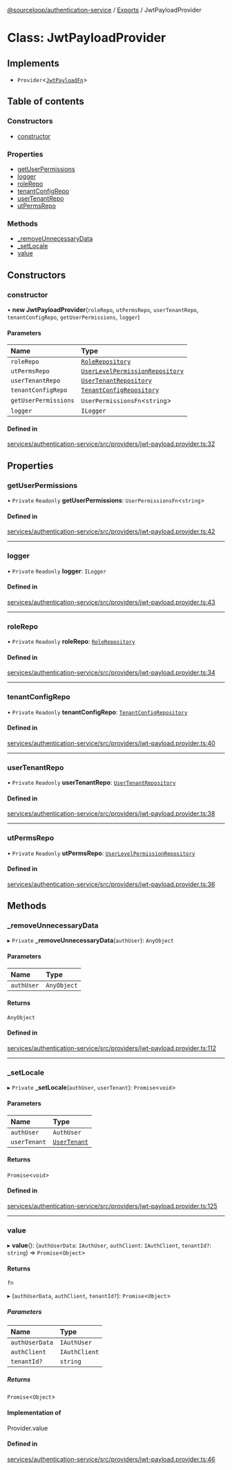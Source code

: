 [@sourceloop/authentication-service](../README.md) / [Exports](../modules.md) / JwtPayloadProvider

# Class: JwtPayloadProvider

## Implements

- `Provider`<[`JwtPayloadFn`](../modules.md#jwtpayloadfn)\>

## Table of contents

### Constructors

- [constructor](JwtPayloadProvider.md#constructor)

### Properties

- [getUserPermissions](JwtPayloadProvider.md#getuserpermissions)
- [logger](JwtPayloadProvider.md#logger)
- [roleRepo](JwtPayloadProvider.md#rolerepo)
- [tenantConfigRepo](JwtPayloadProvider.md#tenantconfigrepo)
- [userTenantRepo](JwtPayloadProvider.md#usertenantrepo)
- [utPermsRepo](JwtPayloadProvider.md#utpermsrepo)

### Methods

- [\_removeUnnecessaryData](JwtPayloadProvider.md#_removeunnecessarydata)
- [\_setLocale](JwtPayloadProvider.md#_setlocale)
- [value](JwtPayloadProvider.md#value)

## Constructors

### constructor

• **new JwtPayloadProvider**(`roleRepo`, `utPermsRepo`, `userTenantRepo`, `tenantConfigRepo`, `getUserPermissions`, `logger`)

#### Parameters

| Name | Type |
| :------ | :------ |
| `roleRepo` | [`RoleRepository`](RoleRepository.md) |
| `utPermsRepo` | [`UserLevelPermissionRepository`](UserLevelPermissionRepository.md) |
| `userTenantRepo` | [`UserTenantRepository`](UserTenantRepository.md) |
| `tenantConfigRepo` | [`TenantConfigRepository`](TenantConfigRepository.md) |
| `getUserPermissions` | `UserPermissionsFn`<`string`\> |
| `logger` | `ILogger` |

#### Defined in

[services/authentication-service/src/providers/jwt-payload.provider.ts:32](https://github.com/sourcefuse/loopback4-microservice-catalog/blob/53060ad88/services/authentication-service/src/providers/jwt-payload.provider.ts#L32)

## Properties

### getUserPermissions

• `Private` `Readonly` **getUserPermissions**: `UserPermissionsFn`<`string`\>

#### Defined in

[services/authentication-service/src/providers/jwt-payload.provider.ts:42](https://github.com/sourcefuse/loopback4-microservice-catalog/blob/53060ad88/services/authentication-service/src/providers/jwt-payload.provider.ts#L42)

___

### logger

• `Private` `Readonly` **logger**: `ILogger`

#### Defined in

[services/authentication-service/src/providers/jwt-payload.provider.ts:43](https://github.com/sourcefuse/loopback4-microservice-catalog/blob/53060ad88/services/authentication-service/src/providers/jwt-payload.provider.ts#L43)

___

### roleRepo

• `Private` `Readonly` **roleRepo**: [`RoleRepository`](RoleRepository.md)

#### Defined in

[services/authentication-service/src/providers/jwt-payload.provider.ts:34](https://github.com/sourcefuse/loopback4-microservice-catalog/blob/53060ad88/services/authentication-service/src/providers/jwt-payload.provider.ts#L34)

___

### tenantConfigRepo

• `Private` `Readonly` **tenantConfigRepo**: [`TenantConfigRepository`](TenantConfigRepository.md)

#### Defined in

[services/authentication-service/src/providers/jwt-payload.provider.ts:40](https://github.com/sourcefuse/loopback4-microservice-catalog/blob/53060ad88/services/authentication-service/src/providers/jwt-payload.provider.ts#L40)

___

### userTenantRepo

• `Private` `Readonly` **userTenantRepo**: [`UserTenantRepository`](UserTenantRepository.md)

#### Defined in

[services/authentication-service/src/providers/jwt-payload.provider.ts:38](https://github.com/sourcefuse/loopback4-microservice-catalog/blob/53060ad88/services/authentication-service/src/providers/jwt-payload.provider.ts#L38)

___

### utPermsRepo

• `Private` `Readonly` **utPermsRepo**: [`UserLevelPermissionRepository`](UserLevelPermissionRepository.md)

#### Defined in

[services/authentication-service/src/providers/jwt-payload.provider.ts:36](https://github.com/sourcefuse/loopback4-microservice-catalog/blob/53060ad88/services/authentication-service/src/providers/jwt-payload.provider.ts#L36)

## Methods

### \_removeUnnecessaryData

▸ `Private` **_removeUnnecessaryData**(`authUser`): `AnyObject`

#### Parameters

| Name | Type |
| :------ | :------ |
| `authUser` | `AnyObject` |

#### Returns

`AnyObject`

#### Defined in

[services/authentication-service/src/providers/jwt-payload.provider.ts:112](https://github.com/sourcefuse/loopback4-microservice-catalog/blob/53060ad88/services/authentication-service/src/providers/jwt-payload.provider.ts#L112)

___

### \_setLocale

▸ `Private` **_setLocale**(`authUser`, `userTenant`): `Promise`<`void`\>

#### Parameters

| Name | Type |
| :------ | :------ |
| `authUser` | `AuthUser` |
| `userTenant` | [`UserTenant`](UserTenant.md) |

#### Returns

`Promise`<`void`\>

#### Defined in

[services/authentication-service/src/providers/jwt-payload.provider.ts:125](https://github.com/sourcefuse/loopback4-microservice-catalog/blob/53060ad88/services/authentication-service/src/providers/jwt-payload.provider.ts#L125)

___

### value

▸ **value**(): (`authUserData`: `IAuthUser`, `authClient`: `IAuthClient`, `tenantId?`: `string`) => `Promise`<`Object`\>

#### Returns

`fn`

▸ (`authUserData`, `authClient`, `tenantId?`): `Promise`<`Object`\>

##### Parameters

| Name | Type |
| :------ | :------ |
| `authUserData` | `IAuthUser` |
| `authClient` | `IAuthClient` |
| `tenantId?` | `string` |

##### Returns

`Promise`<`Object`\>

#### Implementation of

Provider.value

#### Defined in

[services/authentication-service/src/providers/jwt-payload.provider.ts:46](https://github.com/sourcefuse/loopback4-microservice-catalog/blob/53060ad88/services/authentication-service/src/providers/jwt-payload.provider.ts#L46)
